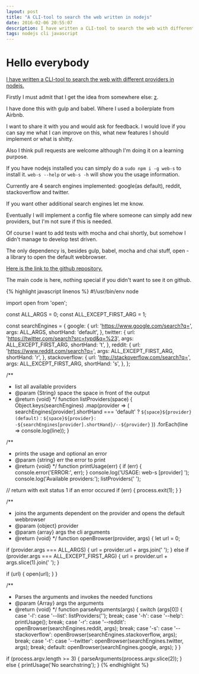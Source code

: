 ```yaml
---
layout: post
title: "A CLI-tool to search the web written in nodejs"
date: 2016-02-06 20:55:07
description: I have written a CLI-tool to search the web with different providers in nodejs.
tags: nodejs cli javascript
---
```


# Hello everybody

[I have written a CLI-tool to search the web with different providers in nodejs.](https://github.com/mstruebing/web-s)

Firstly I must admit that I get the idea from somewhere else: [z](https://github.com/zquestz/s).

I have done this with gulp and babel. Where I used a boilerplate from Airbnb.

I want to share it with you and would ask for feedback.
I would love if you can say me what I can improve on this, what new features I should implement or what is shitty.

Also I think pull requests are welcome although I'm doing it on a learning purpose.

If you have nodejs installed you can simply do a `sudo npm i -g web-s` to install it.
`web-s --help` or `web-s -h` will show you the usage information.

Currently are 4 search engines implemented: google(as default), reddit, stackoverflow and twitter.

If you want other additional search engines let me know.

Eventually I will implement a config file where someone can simply add new providers, but I'm not sure if this is needed.

Of course I want to add tests with mocha and chai shortly, but somehow I didn't manage to develop test driven.

The only dependency is, besides gulp, babel, mocha and chai stuff, open - a library to open the default webbrowser.

[Here is the link to the github repository.](https://github.com/mstruebing/web-s)

The main code is here, nothing special if you didn't want to see it on github.

{% highlight javascript linenos %}
#!/usr/bin/env node

import open from 'open';

const ALL_ARGS = 0;
const ALL_EXCEPT_FIRST_ARG = 1;

const searchEngines = {
  google: {
    url: 'https://www.google.com/search?q=',
    args: ALL_ARGS,
    shortHand: 'default',
  },
  twitter: {
    url: 'https://twitter.com/search?src=typd&q=%23',
    args: ALL_EXCEPT_FIRST_ARG,
    shortHand: 't',
  },
  reddit: {
    url: 'https://www.reddit.com/search?q=',
    args: ALL_EXCEPT_FIRST_ARG,
    shortHand: 'r',
  },
  stackoverflow: {
    url: 'http://stackoverflow.com/search?q=',
    args: ALL_EXCEPT_FIRST_ARG,
    shortHand: 's',
  },
};

/**
 * list all available providers
 * @param  {String} space the space in front of the output
 * @return {void}
 */
function listProviders(space) {
  Object.keys(searchEngines)
    .map(provider => (
        searchEngines[provider].shortHand === 'default'
        ? `${space}${provider} (default)`
        : `${space}${provider}: -${searchEngines[provider].shortHand}/--${provider}`
      ))
    .forEach(line => console.log(line));
}

/**
 * prints the usage and optional an error
 * @param  {string} err the error to print
 * @return {void}
 */
function printUsage(err) {
  if (err) {
    console.error('ERROR:', err);
  }
  console.log('USAGE: web-s [provider] <searchstring>');
  console.log('Available providers:');
  listProviders('  ');

  // return with exit status 1 if an error occured
  if (err) {
    process.exit(1);
  }
}

/**
 * joins the arguments dependent on the provider and opens the default webbrowser
 * @param  {object} provider
 * @param  {array} args the cli arguments
 * @return {void}
 */
function openBrowser(provider, args) {
  let url = 0;

  if (provider.args === ALL_ARGS) {
    url = provider.url + args.join(' ');
  } else if (provider.args === ALL_EXCEPT_FIRST_ARG) {
    url = provider.url + args.slice(1).join(' ');
  }

  if (url) {
    open(url);
  }
}

/**
 * Parses the arguments and invokes the needed functions
 * @param  {Array} args the arguments
 * @return {void}
 */
function parseArguments(args) {
  switch (args[0]) {
    case '-l':
    case '--list': listProviders(''); break;
    case '-h':
    case '--help': printUsage(); break;
    case '-r':
    case '--reddit': openBrowser(searchEngines.reddit, args); break;
    case '-s':
    case '--stackoverflow': openBrowser(searchEngines.stackoverflow, args); break;
    case '-t':
    case '--twitter': openBrowser(searchEngines.twitter, args); break;
    default: openBrowser(searchEngines.google, args);
  }
}

if (process.argv.length >= 3) {
  parseArguments(process.argv.slice(2));
} else {
  printUsage('No searchstring');
}
{% endhighlight %}
